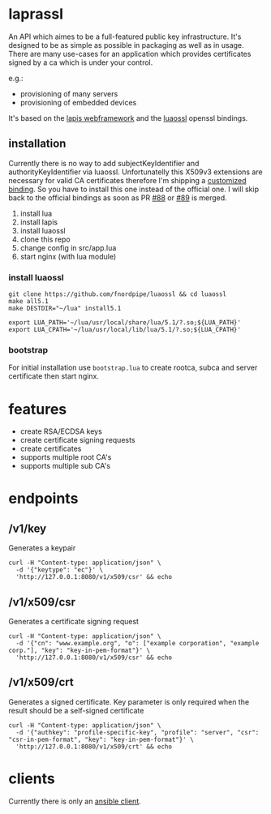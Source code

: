 # laprassl

An API which aimes to be a full-featured public key infrastructure.
It's designed to be as simple as possible in packaging as well as in usage.
There are many use-cases for an application which provides certificates signed by a
ca which is under your control.

e.g.:
  - provisioning of many servers
  - provisioning of embedded devices

It's based on the [lapis webframework](http://leafo.net/lapis/) and the [luaossl](https://github.com/wahern/luaossl) openssl bindings.

## installation

Currently there is no way to add subjectKeyIdentifier and authorityKeyIdentifier via luaossl.
Unfortunatelly this X509v3 extensions are necessary for valid CA certificates therefore I'm shipping
a [customized binding](https://github.com/fnordpipe/luaossl). So you have to install this one instead of the official one.
I will skip back to the official bindings as soon as PR [#88](https://github.com/wahern/luaossl/pull/88) or [#89](https://github.com/wahern/luaossl/pull/89) is merged.

1. install lua
2. install lapis
3. install luaossl
4. clone this repo
5. change config in src/app.lua
6. start nginx (with lua module)

### install luaossl

    git clone https://github.com/fnordpipe/luaossl && cd luaossl
    make all5.1
    make DESTDIR="~/lua" install5.1

    export LUA_PATH='~/lua/usr/local/share/lua/5.1/?.so;${LUA_PATH}'
    export LUA_CPATH='~/lua/usr/local/lib/lua/5.1/?.so;${LUA_CPATH}'

### bootstrap

For initial installation use `bootstrap.lua` to create rootca, subca and server certificate then start nginx.

# features

* create RSA/ECDSA keys
* create certificate signing requests
* create certificates
* supports multiple root CA's
* supports multiple sub CA's

# endpoints

## /v1/key

Generates a keypair

    curl -H "Content-type: application/json" \
      -d '{"keytype": "ec"}' \
      'http://127.0.0.1:8080/v1/x509/csr' && echo

## /v1/x509/csr

Generates a certificate signing request

    curl -H "Content-type: application/json" \
      -d '{"cn": "www.example.org", "o": ["example corporation", "example corp."], "key": "key-in-pem-format"}' \
      'http://127.0.0.1:8080/v1/x509/csr' && echo

## /v1/x509/crt

Generates a signed certificate. Key parameter is only required when the result should be a self-signed certificate

    curl -H "Content-type: application/json" \
      -d '{"authkey": "profile-specific-key", "profile": "server", "csr": "csr-in-pem-format", "key": "key-in-pem-format"}' \
      'http://127.0.0.1:8080/v1/x509/crt' && echo

# clients

Currently there is only an [ansible client](https://github.com/fnordpipe/ansible-playbook/blob/master/library/ssl/laprassl.py).
